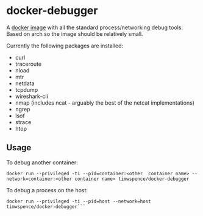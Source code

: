 # docker-debugger
A [docker image](https://hub.docker.com/r/timwspence/debugger/) with all the standard process/networking debug tools.
Based on arch so the image should be relatively small.

Currently the following packages are installed:
- curl
- traceroute
- nload
- mtr
- netdata
- tcpdump
- wireshark-cli
- nmap (includes ncat - arguably the best of the netcat implementations)
- ngrep
- lsof
- strace
- htop

## Usage
To debug another container:
```
docker run --privileged -ti --pid=container:<other  container name> --network=container:<other container name> timwspence/docker-debugger
```

To debug a process on the host:
```
docker run --privileged -ti --pid=host --network=host timwspence/docker-debugger```
